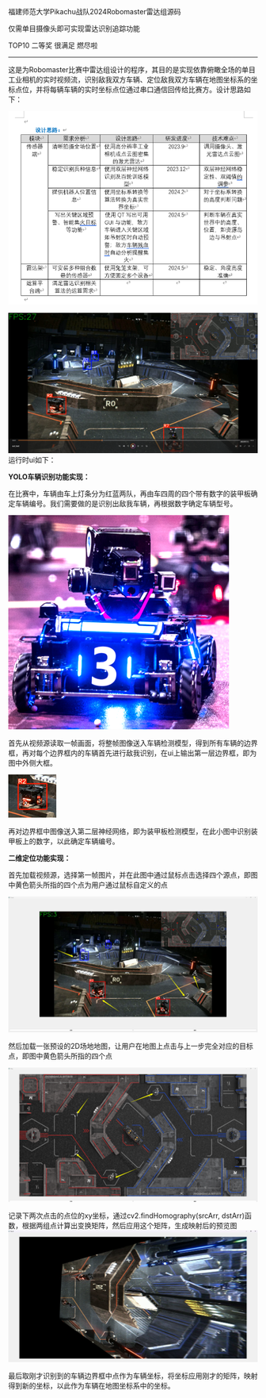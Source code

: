 福建师范大学Pikachu战队2024Robomaster雷达组源码

仅需单目摄像头即可实现雷达识别追踪功能

TOP10 二等奖 很满足 燃尽啦

---

这是为Robomaster比赛中雷达组设计的程序，其目的是实现依靠俯瞰全场的单目工业相机的实时视频流，识别敌我双方车辆、定位敌我双方车辆在地图坐标系的坐标点位，并将每辆车辆的实时坐标点位通过串口通信回传给比赛方。设计思路如下：

![](./media/media/image1.png)

![](./media/media/image2.png)运行时ui如下：

**YOLO车辆识别功能实现：**

在比赛中，车辆由车上灯条分为红蓝两队，再由车四周的四个带有数字的装甲板确定车辆编号。我们需要做的是识别出敌我车辆，再根据数字确定车辆型号。

![](./media/media/image3.png)

首先从视频源读取一帧画面，将整帧图像送入车辆检测模型，得到所有车辆的边界框，再对每个边界框内的车辆首先进行敌我识别，在ui上输出第一层边界框，即为图中外侧大框。

![](./media/media/image4.png)

再对边界框中图像送入第二层神经网络，即为装甲板检测模型，在此小图中识别装甲板上的数字，以此确定车辆编号。

**二维定位功能实现：**

首先加载视频源，选择第一帧图片，并在此图中通过鼠标点击选择四个源点，即图中黄色箭头所指的四个点为用户通过鼠标自定义的点

![](./media/media/image5.png)

然后加载一张预设的2D场地地图，让用户在地图上点击与上一步完全对应的目标点，即图中黄色箭头所指的四个点

![](./media/media/image6.png)

记录下两次点击的点位的xy坐标，通过cv2.findHomography(srcArr,
dstArr)函数，根据两组点计算出变换矩阵，然后应用这个矩阵，生成映射后的预览图![](./media/media/image7.png)

最后取刚才识别到的车辆边界框中点作为车辆坐标，将坐标应用刚才的矩阵，映射得到新的坐标，以此作为车辆在地图坐标系中的坐标。
